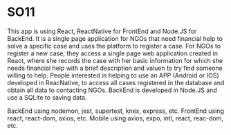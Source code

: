 # SO11
This app is using React, ReactNative for FrontEnd and Node.JS for BackEnd.
It is a single page application for NGOs that need financial help to solve a specific case and uses the platform to register a case.
For NGOs to register a new case, they access a single page web application created in React,
where she records the case with her basic information for which she needs financial help with a brief description and valuen to try
find someone willing to help.
People interested in helping to use an APP (Android or IOS) developed in ReacNative,
to access all cases registered in the database and obtain all data to contacting NGOs.
BackEnd is developed in Node.JS and use a SQLite to saving data.

BackEnd using nodemon, jest, supertest, knex, express, etc.
FrontEnd using react, react-dom, axios, etc.
Mobile using  axios, expo, intl, react, reac-dom, etc. 
